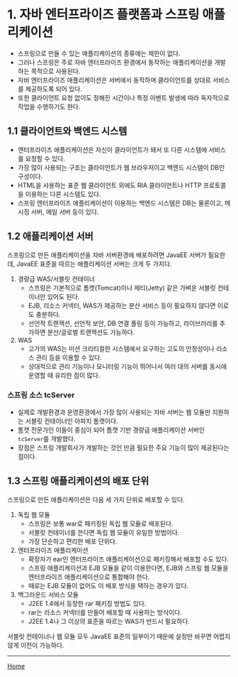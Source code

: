 # 1. 자바 엔터프라이즈 플랫폼과 스프링 애플리케이션

- 스프링으로 만들 수 있는 애플리케이션의 종류에는 제한이 없다.
- 그러나 스프링은 주로 자바 엔터프라이즈 환경에서 동작하는 애플리케이션을 개발하는 목적으로 사용된다.
- 자바 엔터프라이즈 애플리케이션은 서버에서 동작하며 클라이언트를 상대로 서비스를 제공하도록 되어 있다.
- 또한 클라이언트 요청 없이도 정해진 시간이나 특정 이벤트 발생에 따라 독자적으로 작업을 수행하기도 한다.

## 1.1 클라이언트와 백엔드 시스템

- 엔터프라이즈 애플리케이션은 자신이 클라이언트가 돼서 또 다른 시스템에 서비스를 요청할 수 있다.
- 가장 많이 사용되는 구조는 클라이언트가 웹 브라우저이고 백엔드 시스템이 DB인 구성이다.
- HTML을 사용하는 표준 웹 클라이언트 외에도 RIA 클라이언트나 HTTP 프로토콜을 이용하는 다른 시스템도 있다.
- 스프링 엔터프라이즈 애플리케이션이 이용하는 백엔드 시스템은 DB는 물론이고, 메시징 서버, 메일 서버 등이 있다.

## 1.2 애플리케이션 서버

스프링으로 만든 애플리케이션을 자바 서버환경에 배포하려면 JavaEE 서버가 필요한데, JavaEE 표준을 따르는 애플리케이션 서버는 크게 두 가지다.

1. 경량급 WAS/서블릿 컨테이너
    - 스프링은 기본적으로 톰캣(Tomcat)이나 제티(Jetty) 같은 가벼운 서블릿 컨테이너만 있어도 된다.
    - EJB, 리소스 커넥터, WAS가 제공하는 분산 서비스 등이 필요하지 않다면 이로도 충분하다.
    - 선언적 트랜잭션, 선언적 보안, DB 연결 풀링 등이 가능하고, 라이브러리를 추가하면 분산/글로벌 트랜잭션도 가능하다.
2. WAS
    - 고가의 WAS는 미션 크리티컬한 시스템에서 요구하는 고도의 안정성이나 리소스 관리 등을 이용할 수 있다.
    - 상대적으로 관리 기능이나 모니터링 기능이 뛰어나서 여러 대의 서버를 동시에 운영할 때 유리한 점이 많다.

### 스프링 소스 tcServer

- 실제로 개발환경과 운영환경에서 가장 많이 사용되는 자바 서버는 웹 모듈만 지원하는 서블릿 컨테이너인 아파치 톰캣이다.
- 톰캣 전문가인 이들이 중심이 되어 톰캣 기반 경량급 애플리케이션 서버인 `tcServer`를 개발했다.
- 장점은 스프링 개발회사가 개발하는 것인 만큼 필요한 주요 기능이 많이 제공된다는 점이다.

## 1.3 스프링 애플리케이션의 배포 단위

스프링으로 만든 애플리케이션은 다음 세 가지 단위로 배포할 수 있다.

1. 독립 웹 모듈
    - 스프링은 보통 war로 패키징된 독립 웹 모듈로 배포된다.
    - 서블릿 컨테이너를 쓴다면 독립 웹 모듈이 유일한 방법이다.
    - 가장 단순하고 편리한 배포 단위다.
2. 엔터프라이즈 애플리케이션
    - 확장자가 ear인 엔터프라이즈 애플리케이션으로 패키징해서 배포할 수도 있다.
    - 스프링 애플리케이션과 EJB 모듈을 같이 이용한다면, EJB와 스프링 웹 모듈을 엔터프라이즈 애플리케이션으로 통합해야 한다.
    - 때로는 EJB 모듈이 없어도 이 배포 방식을 택하는 경우가 있다.
3. 백그라운드 서비스 모듈
    - J2EE 1.4에서 등장한 rar 패키징 방법도 있다.
    - rar는 리소스 커넥터를 만들어 배포할 때 사용하는 방식이다.
    - J2EE 1.4나 그 이상의 표준을 따르는 WAS가 반드시 필요하다.

서블릿 컨테이너나 웹 모듈 모두 JavaEE 표준의 일부이기 때문에 설정만 바꾸면 어렵지 않게 이전이 가능하다.

---
[Home](./index.md)
